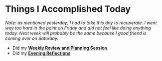 # Things I Accomplished Today

_Note: as mentioned yesterday; I had to take this day to recuperate. I went way too hard in the paint on Friday and did not feel like doing anything today. Next week will probably be the same because I good friend is coming over on Saturday._

- Did my **[Weekly Review and Planning Session](../../Routines/personal-health-and-wellness-routine-2024.md)**
- Did my **[Evening Reflections](../../Routines/evening-reflections.md)**
